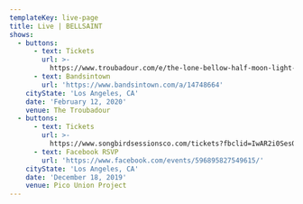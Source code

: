 ```yaml
---
templateKey: live-page
title: Live | BELLSAINT
shows:
  - buttons:
      - text: Tickets
        url: >-
          https://www.troubadour.com/e/the-lone-bellow-half-moon-light-tour-83269223489/
      - text: Bandsintown
        url: 'https://www.bandsintown.com/a/14748664'
    cityState: 'Los Angeles, CA'
    date: 'February 12, 2020'
    venue: The Troubadour
  - buttons:
      - text: Tickets
        url: >-
          https://www.songbirdsessionsco.com/tickets?fbclid=IwAR2i0SesQKqTVwUgZTn8fy8emh0f0keXuk9NsWgA0ZYcAw8EV9EoWQWJ1pw
      - text: Facebook RSVP
        url: 'https://www.facebook.com/events/596895827549615/'
    cityState: 'Los Angeles, CA'
    date: 'December 18, 2019'
    venue: Pico Union Project
---
```


